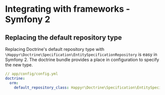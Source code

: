 # Integrating with frameworks - Symfony 2
## Replacing the default repository type

Replacing Doctrine's default repository type with `\Happyr\Doctrine\Specification\EntitySpecificationRepository` is easy in Symfony 2. The doctrine bundle provides a place in configuration to specify the new type.

```yml
// app/config/config.yml
doctrine:
  orm:
    default_repository_class: Happyr\Doctrine\Specification\EntitySpecificationRepository
```
